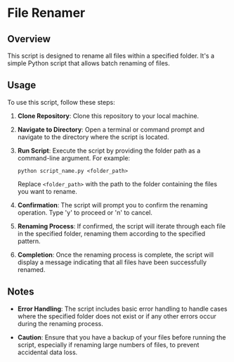 # File Renamer

## Overview

This script is designed to rename all files within a specified folder. It's a simple Python script that allows batch renaming of files.

## Usage

To use this script, follow these steps:

1. **Clone Repository**: Clone this repository to your local machine.
2. **Navigate to Directory**: Open a terminal or command prompt and navigate to the directory where the script is located.
3. **Run Script**: Execute the script by providing the folder path as a command-line argument. For example:

    ```
    python script_name.py <folder_path>
    ```

    Replace `<folder_path>` with the path to the folder containing the files you want to rename.

4. **Confirmation**: The script will prompt you to confirm the renaming operation. Type 'y' to proceed or 'n' to cancel.

5. **Renaming Process**: If confirmed, the script will iterate through each file in the specified folder, renaming them according to the specified pattern.

6. **Completion**: Once the renaming process is complete, the script will display a message indicating that all files have been successfully renamed.

## Notes

- **Error Handling**: The script includes basic error handling to handle cases where the specified folder does not exist or if any other errors occur during the renaming process.

- **Caution**: Ensure that you have a backup of your files before running the script, especially if renaming large numbers of files, to prevent accidental data loss.

